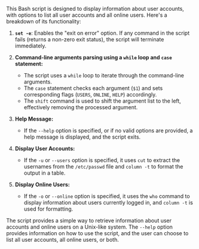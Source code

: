 This Bash script is designed to display information about user accounts, with options to list all user accounts and all online users. Here's a breakdown of its functionality:

1. **`set -e`**: Enables the "exit on error" option. If any command in the script fails (returns a non-zero exit status), the script will terminate immediately.

2. **Command-line arguments parsing using a `while` loop and `case` statement:**
   - The script uses a `while` loop to iterate through the command-line arguments.
   - The `case` statement checks each argument (`$1`) and sets corresponding flags (`USERS`, `ONLINE`, `HELP`) accordingly.
   - The `shift` command is used to shift the argument list to the left, effectively removing the processed argument.

3. **Help Message:**
   - If the `--help` option is specified, or if no valid options are provided, a help message is displayed, and the script exits.

4. **Display User Accounts:**
   - If the `-u` or `--users` option is specified, it uses `cut` to extract the usernames from the `/etc/passwd` file and `column -t` to format the output in a table.

5. **Display Online Users:**
   - If the `-o` or `--online` option is specified, it uses the `who` command to display information about users currently logged in, and `column -t` is used for formatting.

The script provides a simple way to retrieve information about user accounts and online users on a Unix-like system. The `--help` option provides information on how to use the script, and the user can choose to list all user accounts, all online users, or both.